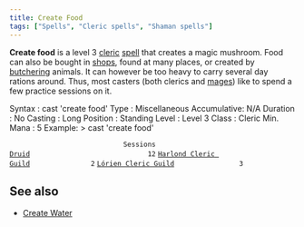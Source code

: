 ```yaml
---
title: Create Food
tags: ["Spells", "Cleric spells", "Shaman spells"]
---
```

**Create food** is a level 3 [cleric](cleric "wikilink")
[spell](spell "wikilink") that creates a magic mushroom. Food can also
be bought in [shops](shops "wikilink"), found at many places, or created
by [butchering](butcher "wikilink") animals. It can however be too heavy
to carry several day rations around. Thus, most casters (both clerics
and [mages](mage "wikilink")) like to spend a few practice sessions on
it.

Syntax : cast 'create food' Type : Miscellaneous Accumulative: N/A
Duration : No Casting : Long Position : Standing Level : Level 3 Class :
Cleric Min. Mana : 5 Example: \> cast 'create food'

`                            Sessions `
[`Druid`](Druid "wikilink")`                             12`
[`Harlond Cleric Guild`](Harlond_Cleric_Guild "wikilink")`               2`
[`Lórien Cleric Guild`](Lórien_Cleric_Guild "wikilink")`                3`

## See also

- [Create Water](Create_Water "wikilink")
  